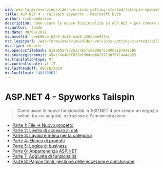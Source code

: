 ```yaml
---
uid: web-forms/overview/older-versions-getting-started/tailspin-spyworks/index
title: ASP.NET 4 - Tailspin Spyworks | Microsoft Docs
author: rick-anderson
description: Come usare le nuove funzionalità in ASP.NET 4 per creare un negozio online, tra cui acquisti, estrazione e l'amministrazione.
ms.author: riande
ms.date: 08/08/2011
ms.assetid: caeb0bcb-b2e3-4c37-a1d5-420bb4e917ac
msc.legacyurl: /web-forms/overview/older-versions-getting-started/tailspin-spyworks
msc.type: chapter
ms.openlocfilehash: 812a6b57558535785f58e28873380621279a9585
ms.sourcegitcommit: 45ac74e400f9f2b7dbded66297730f6f14a4eb25
ms.translationtype: MT
ms.contentlocale: it-IT
ms.lasthandoff: 08/16/2018
ms.locfileid: "48255967"
---
```

<a name="aspnet-4---tailspin-spyworks"></a>ASP.NET 4 - Spyworks Tailspin
====================
> Come usare le nuove funzionalità in ASP.NET 4 per creare un negozio online, tra cui acquisti, estrazione e l'amministrazione.


- [Parte 1: File -> Nuovo progetto](tailspin-spyworks-part-1.md)
- [Parte 2: Livello di accesso ai dati](tailspin-spyworks-part-2.md)
- [Parte 3: Layout e menu per la categoria](tailspin-spyworks-part-3.md)
- [Parte 4: Elenco di prodotti](tailspin-spyworks-part-4.md)
- [Parte 5: Logica di business](tailspin-spyworks-part-5.md)
- [Parte 6: Appartenenza ASP.NET](tailspin-spyworks-part-6.md)
- [Parte 7: Aggiunta di funzionalità](tailspin-spyworks-part-7.md)
- [Parte 8: Pagine finali, gestione delle eccezioni e conclusione](tailspin-spyworks-part-8.md)
